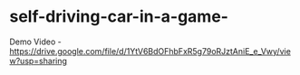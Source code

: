 # self-driving-car-in-a-game-
Demo Video - https://drive.google.com/file/d/1YtV6BdOFhbFxR5g79oRJztAniE_e_Vwy/view?usp=sharing
